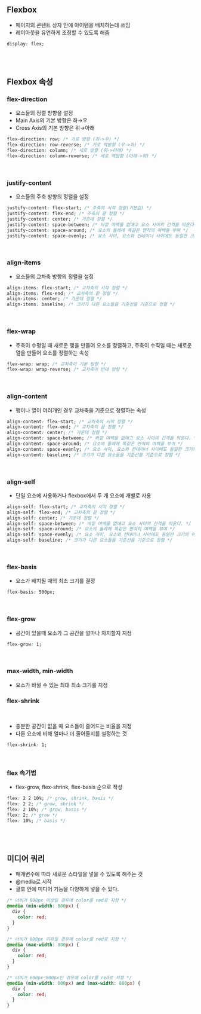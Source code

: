 ## Flexbox

- 페이지의 콘텐트 상자 안에 아이템을 배치하는데 쓰임
- 레이아웃을 유연하게 조정할 수 있도록 해줌

```css
display: flex;
```

<br>
<br>

## Flexbox 속성

### flex-direction

- 요소들의 정렬 방향을 설정
- Main Axis의 기본 방향은 좌→우
- Cross Axis의 기본 방향은 위→아래

```css
flex-direction: row; /* 가로 방향 (좌->우) */
flex-direction: row-reverse; /* 가로 역발향 (우->좌) */
flex-direction: column; /* 세로 방향 (위->아래) */
flex-direction: column-reverse; /* 세로 역방향 (아래->위) */
```

<br>

### justify-content

- 요소들의 주축 방향의 정렬을 설정

```css
justify-content: flex-start; /* 주축의 시작 정렬(기본값) */
justify-content: flex-end; /* 주축의 끝 정렬 */
justify-content: center; /* 가운데 정렬 */
justify-content: space-between; /* 바깥 여백을 없애고 요소 사이의 간격을 띄운다. */
justify-content: space-around; /* 요소의 둘레에 똑같은 면적의 여백을 부여 */
justify-content: space-evenly; /* 요소 사이, 요소와 컨테이너 사이에도 동일한 크기의 여백을 준다. */
```

<br>

### align-items

- 요소들의 교차축 방향의 정렬을 설정

```css
align-items: flex-start; /* 교차축의 시작 정렬 */
align-items: flex-end; /* 교차축의 끝 정렬 */
align-items: center; /* 가운데 정렬 */
align-items: baseline; /* 크기가 다른 요소들을 기준선을 기준으로 정렬 */
```

<br>

### flex-wrap

- 주축이 수평일 때 새로운 행을 만들어 요소를 정렬하고, 주축이 수직일 때는 새로운 열을 만들어 요소를 정렬하는 속성

```css
flex-wrap: wrap; /* 교차축이 기본 방향 */
flex-wrap: wrap-reverse; /* 교차축이 반대 방향 */
```

<br>

### align-content

- 행이나 열이 여러개인 경우 교차축을 기준으로 정렬하는 속성

```css
align-content: flex-start; /* 교차축의 시작 정렬 */
align-content: flex-end; /* 교차축의 끝 정렬 */
align-content: center; /* 가운데 정렬 */
align-content: space-between; /* 바깥 여백을 없애고 요소 사이의 간격을 띄운다. */
align-content: space-around; /* 요소의 둘레에 똑같은 면적의 여백을 부여 */
align-content: space-evenly; /* 요소 사이, 요소와 컨테이너 사이에도 동일한 크기의 여백을 준다. */
align-content: baseline; /* 크기가 다른 요소들을 기준선을 기준으로 정렬 */
```

<br>

### align-self

- 단일 요소에 사용하거나 flexbox에서 두 개 요소에 개별로 사용

```css
align-self: flex-start; /* 교차축의 시작 정렬 */
align-self: flex-end; /* 교차축의 끝 정렬 */
align-self: center; /* 가운데 정렬 */
align-self: space-between; /* 바깥 여백을 없애고 요소 사이의 간격을 띄운다. */
align-self: space-around; /* 요소의 둘레에 똑같은 면적의 여백을 부여 */
align-self: space-evenly; /* 요소 사이, 요소와 컨테이너 사이에도 동일한 크기의 여백을 준다. */
align-self: baseline; /* 크기가 다른 요소들을 기준선을 기준으로 정렬 */
```

<br>

### flex-basis

- 요소가 배치될 때의 최초 크기를 결정

```css
flex-basis: 500px;
```

<br>

### flex-grow

- 공간이 있을때 요소가 그 공간을 얼마나 차지할지 지정

```css
flex-grow: 1;
```

<br>

### max-width, min-width

- 요소가 바뀔 수 있는 최대 최소 크기를 지정

### flex-shrink

<br>

- 충분한 공간이 없을 때 요소들이 줄어드는 비율을 지정
- 다른 요소에 비해 얼마나 더 줄어들지를 설정하는 것

```css
flex-shrink: 1;
```

<br>

### flex 속기법

- flex-grow, flex-shrink, flex-basis 순으로 작성

```css
flex: 2 2 10%; /* grow, shrink, basis */
flex: 2 2; /* grow, shrink */
flex: 2 10%; /* grow, basis */
flex: 2; /* grow */
flex: 10%; /* basis */
```

<br>
<br>

## 미디어 쿼리

- 매개변수에 따라 새로운 스타일을 넣을 수 있도록 해주는 것
- @media로 시작
- 괄호 안에 미디어 기능을 다양하게 넣을 수 있다.

```css
/* 너비가 800px 이상일 경우에 color를 red로 지정 */
@media (min-width: 800px) {
  div {
    color: red;
  }
}

/* 너비가 800px 이하일 경우에 color를 red로 지정 */
@media (max-width: 800px) {
  div {
    color: red;
  }
}

/* 너비가 600px~800px인 경우에 color를 red로 지정 */
@media (min-width: 600px) and (max-width: 800px) {
  div {
    color: red;
  }
}
```
